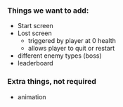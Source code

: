### Things we want to add:
- Start screen
- Lost screen
  - triggered by player at 0 health
  - allows player to quit or restart
- different enemy types (boss)
- leaderboard

### Extra things, not required
- animation

